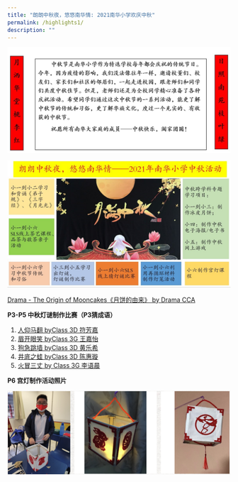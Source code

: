 ```yaml
---
title: "朗朗中秋夜，悠悠南华情: 2021南华小学欢庆中秋"
permalink: /highlights1/
description: ""
---
```

![](/images/nanhuapri1.jpg)

![](/images/Mid-Autumn%20-%20Banner%202.jpeg)

[Drama - The Origin of Mooncakes《月饼的由来》 by Drama CCA](https://drive.google.com/file/d/1k6M0cNhRyup9lf4UoLOjTayWZ0z5uOhw/view)

**P3-P5 中秋灯谜制作比赛（P3猜成语）**

1. [人仰马翻 byClass 3D 符芳嘉](https://drive.google.com/file/d/1dgAmAe4_yPldJgox37frrS3xpg1ZMmtw/view?usp=sharing)
2. [眉开眼笑 byClass 3G 王嘉怡](https://drive.google.com/file/d/1iy-5b4NmNGw-a_RkbLxWZxRlkCxyXB94/view)
3. [狗急跳墙 byClass 3D 黄乐希](https://drive.google.com/file/d/1TkX61NLlde4IjOE_Z5RwffE2znqKxBd-/view?usp=sharing)
4. [井底之蛙 byClass 3D 陈惠璇](https://drive.google.com/file/d/1wOTvmPjNeiL98rajTZ9h_jEjfTb7V1V2/view?usp=sharing)
5. [火冒三丈 by Class 3G 李语晨](https://drive.google.com/file/d/1IIODHQrdapGR38-8enbKZpvxP0Z2xjL9/view?usp=sharing)

**P6 宫灯制作活动照片**

![](/images/Nanhua%20screenshot%201.png)